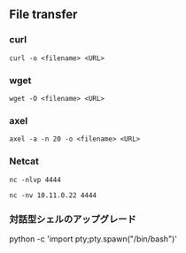 
## File transfer
### curl
`curl -o <filename> <URL>`

### wget
`wget -O <filename> <URL>`


### axel
`axel -a -n 20 -o <filename> <URL>`

### Netcat
`nc -nlvp 4444`

`nc -nv 10.11.0.22 4444`

### 対話型シェルのアップグレード
python -c 'import pty;pty.spawn("/bin/bash")'
